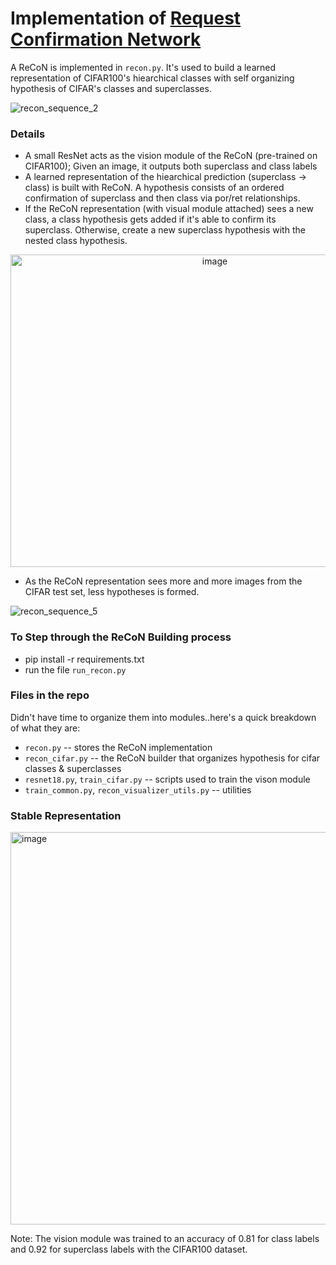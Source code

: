 # Implementation of [Request Confirmation Network](https://ceur-ws.org/Vol-1583/CoCoNIPS_2015_paper_6.pdf)

A ReCoN is implemented in `recon.py`. It's used to build a learned representation of CIFAR100's hiearchical classes with self organizing hypothesis of CIFAR's classes and superclasses.

![recon_sequence_2](https://github.com/user-attachments/assets/597e117f-320d-4b79-9508-2acdf9653330)

### Details
* A small ResNet acts as the vision module of the ReCoN (pre-trained on CIFAR100); Given an image, it outputs both superclass and class labels
* A learned representation of the hiearchical prediction (superclass -> class) is built with ReCoN. A hypothesis consists of an ordered confirmation of superclass and then class via por/ret relationships.
* If the ReCoN representation (with visual module attached) sees a new class, a class hypothesis gets added if it's able to confirm its superclass. Otherwise, create a new superclass hypothesis with the nested class hypothesis.
  
<p align="center">
  <img width="638" height="500" alt="image" src="https://github.com/user-attachments/assets/1c40e1b8-1715-4063-a23a-70c493c5a5b6" />
</p>

* As the ReCoN representation sees more and more images from the CIFAR test set, less hypotheses is formed.

![recon_sequence_5](https://github.com/user-attachments/assets/d5be8454-de55-4af1-9ba1-f27467821119)

### To Step through the ReCoN Building process
* pip install -r requirements.txt
* run the file `run_recon.py`

### Files in the repo
Didn't have time to organize them into modules..here's a quick breakdown of what they are:
* `recon.py` -- stores the ReCoN implementation 
* `recon_cifar.py` -- the ReCoN builder that organizes hypothesis for cifar classes & superclasses
* `resnet18.py`, `train_cifar.py` -- scripts used to train the vison module
* `train_common.py`, `recon_visualizer_utils.py` -- utilities

### Stable Representation
<img width="881" height="628" alt="image" src="https://github.com/user-attachments/assets/5d98db7e-d948-4d9e-9d99-46daa241104d" />

Note: The vision module was trained to an accuracy of 0.81 for class labels and 0.92 for superclass labels with the CIFAR100 dataset.
